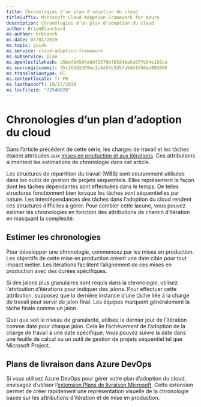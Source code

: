 ```yaml
---
title: Chronologies d’un plan d’adoption du cloud
titleSuffix: Microsoft Cloud Adoption Framework for Azure
description: Chronologies d’un plan d’adoption du cloud
author: BrianBlanchard
ms.author: brblanch
ms.date: 07/01/2019
ms.topic: guide
ms.service: cloud-adoption-framework
ms.subservice: plan
ms.openlocfilehash: c5bafd4504a0df9570bf65846a5a077e54e158ca
ms.sourcegitcommit: 35c162d2d09ec1c4a57d3d57a5db1d56ee883806
ms.translationtype: HT
ms.contentlocale: fr-FR
ms.lasthandoff: 10/17/2019
ms.locfileid: "72549028"
---
```

# <a name="timelines-in-a-cloud-adoption-plan"></a>Chronologies d’un plan d’adoption du cloud

Dans l’article précédent de cette série, les charges de travail et les tâches étaient attribuées aux [mises en production et aux itérations](./iteration-paths.md). Ces attributions alimentent les estimations de chronologie dans cet article.

Les structures de répartition du travail (WBS) sont couramment utilisées dans les outils de gestion de projets séquentiels. Elles représentent la façon dont les tâches dépendantes sont effectuées dans le temps. De telles structures fonctionnent bien lorsque les tâches sont séquentielles par nature. Les interdépendances des tâches dans l’adoption du cloud rendent ces structures difficiles à gérer. Pour combler cette lacune, vous pouvez estimer les chronologies en fonction des attributions de chemin d’itération en masquant la complexité.

## <a name="estimate-timelines"></a>Estimer les chronologies

Pour développer une chronologie, commencez par les mises en production. Les objectifs de cette mise en production créent une date cible pour tout impact métier. Les itérations facilitent l’alignement de ces mises en production avec des durées spécifiques.

Si des jalons plus granulaires sont requis dans la chronologie, utilisez l’attribution d’itérations pour indiquer des jalons. Pour effectuer cette attribution, supposez que la dernière instance d’une tâche liée à la charge de travail peut servir de jalon final. Les équipes marquent généralement la tâche finale comme un jalon.

Quel que soit le niveau de granularité, utilisez le dernier jour de l’itération comme date pour chaque jalon. Cela lie l’achèvement de l’adoption de la charge de travail à une date spécifique. Vous pouvez suivre la date dans une feuille de calcul ou un outil de gestion de projets séquentiel tel que Microsoft Project.

## <a name="delivery-plans-in-azure-devops"></a>Plans de livraison dans Azure DevOps

Si vous utilisez Azure DevOps pour gérer votre plan d’adoption du cloud, envisagez d’utiliser l’[extension Plans de livraison Microsoft](https://marketplace.visualstudio.com/items?itemName=ms.vss-plans). Cette extension permet de créer rapidement une représentation visuelle de la chronologie basée sur les attributions d’itération et de mise en production.
